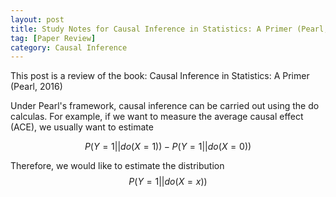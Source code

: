 ```yaml
---
layout: post
title: Study Notes for Causal Inference in Statistics: A Primer (Pearl, 2016)
tag: [Paper Review]
category: Causal Inference
---
```



This post is a review of the book: Causal Inference in Statistics: A Primer (Pearl, 2016)

Under Pearl's framework, causal inference can be carried out using the do calculas. For example, if we want to measure the average causal effect (ACE), we usually want to estimate 

$$P(Y=1||do(X=1))-P(Y=1||do(X=0))$$

Therefore, we would like to estimate the distribution $$P(Y=1||do(X=x))$$
<!--stackedit_data:
eyJoaXN0b3J5IjpbMTI5NzY4MDJdfQ==
-->